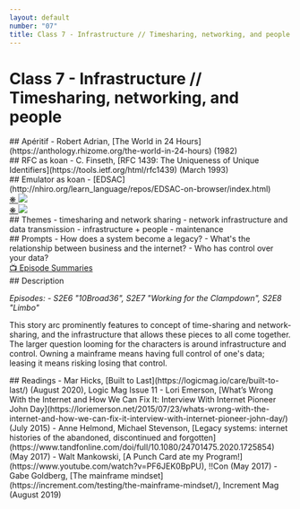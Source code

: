 ```yaml
---
layout: default
number: "07"
title: Class 7 - Infrastructure // Timesharing, networking, and people
---
```


# Class 7 - Infrastructure // Timesharing, networking, and people

<div class="aperitifs" markdown="1">
## Apéritif
- Robert Adrian, [The World in 24 Hours](https://anthology.rhizome.org/the-world-in-24-hours) (1982)
</div>

<div class="rfc" markdown="1">
## RFC as koan
- C. Finseth, [RFC 1439:  The Uniqueness of Unique Identifiers](https://tools.ietf.org/html/rfc1439) (March 1993)
</div>

<div class="emulation" markdown="1">
## Emulator as koan
- [EDSAC](http://nhiro.org/learn_language/repos/EDSAC-on-browser/index.html)

</div>

<div class="img" markdown="1">
<span class="imgRef"><a href="https://archive.org/details/byte-magazine-1982-01/page/n269/mode/2up"> &#x274B; </a></span>
<img src="{{ site.baseurl }}/assets/img/byte2.jpg">
</div>

<div class="img2" markdown="1">
<span class="imgRef"><a href="https://archive.org/details/sim_computerworld_1986-06-16_20_24/page/n77/mode/2up"> &#x274B; </a></span>
<img src="{{ site.baseurl }}/assets/img/computerworld2.jpg">

</div>

<div class="themes" markdown="1">
## Themes
- timesharing and network sharing
- network infrastructure and data transmission
- infrastructure + people
- maintenance 
</div>


<div class="prompts" markdown="1">
## Prompts  
- How does a system become a legacy?
- What's the relationship between business and the internet?
- Who has control over your data?
</div>

<div class="description" markdown="1">
<div class="summaries" markdown="1"><a target="" href="https://en.wikipedia.org/wiki/List_of_Halt_and_Catch_Fire_episodes">📺 Episode Summaries</a>
</div>
## Description

*Episodes: - S2E6	"10Broad36", S2E7	"Working for the Clampdown", S2E8	"Limbo"*

This story arc prominently features to concept of time-sharing and network-sharing, and the infrastructure that allows these pieces to all come together. The larger question looming for the characters is around infrastructure and control. Owning a mainframe means having full control of one's data; leasing it means risking losing that control.
</div>

<div class="readings" markdown="1">
## Readings
- Mar Hicks, [Built to Last](https://logicmag.io/care/built-to-last/) (August 2020), Logic Mag Issue 11
- Lori Emerson, [What’s Wrong With the Internet and How We Can Fix It: Interview With Internet Pioneer John Day](https://loriemerson.net/2015/07/23/whats-wrong-with-the-internet-and-how-we-can-fix-it-interview-with-internet-pioneer-john-day/) (July 2015)
- Anne Helmond, Michael Stevenson, [Legacy systems: internet histories of the abandoned, discontinued and forgotten](https://www.tandfonline.com/doi/full/10.1080/24701475.2020.1725854) (May 2017)
- Walt Mankowski, [A Punch Card ate my Program!](https://www.youtube.com/watch?v=PF6JEK0BpPU), !!Con (May 2017)
<!-- longer version of above here: https://www.youtube.com/watch?v=Fh5HHj79ybw -->
- Gabe Goldberg, [The mainframe mindset](https://increment.com/testing/the-mainframe-mindset/), Increment Mag (August 2019)
</div>

